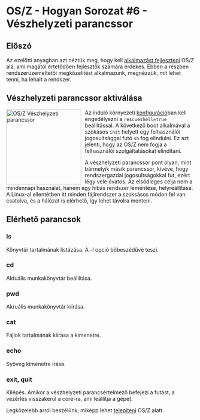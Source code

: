 OS/Z - Hogyan Sorozat #6 - Vészhelyzeti parancssor
==================================================

Előszó
------

Az ezelőtti anyagban azt néztük meg, hogy kell [alkalmazást fejleszteni](https://gitlab.com/bztsrc/osz/blob/master/docs/howto5-app.md)
OS/Z alá, ami magától értetődően fejlesztők számára érdekes. Ebben a részben rendszerüzemeltetői megközelítést alkalmazunk,
megnézzük, mit lehet tenni, ha lehalt a rendszer.

Vészhelyzeti parancssor aktiválása
----------------------------------

<img align="left" style="margin-right:10px;" width="200" src="https://gitlab.com/bztsrc/osz/raw/master/docs/oszrsh.png" alt="OS/Z Vészhelyzeti parancssor">

Az induló környezeti [konfiguráció](https://gitlab.com/bztsrc/osz/blob/master/etc/config)ban kell engedélyezni a `rescueshell=true`
beállítással. A következő boot alkalmával a szokásos `init` helyett egy felhasználói jogosultsággal futó `sh` fog elindulni. Ez
azt jelenti, hogy az OS/Z nem fogja a felhasználói szolgáltatásokat elindítani.

A vészhelyzeti parancssor pont olyan, mint bármelyik másik parancssor, kivéve, hogy rendszergazdai jogosultságokkal fut,
ezért légy vele óvatos. Az elsődleges célja nem a mindennapi használat, hanem egy hibás rendszer lementése, helyreállítása.
A Linux-al ellentétben itt minden fájlrendszer a szoksásos módon fel van csatolva, és a hálózat is elérhető, így lehet
távolra menteni.

Elérhető parancsok
------------------

### ls
Könyvtár tartalmának listázása. A -l opció bőbeszédűvé teszi.

### cd
Aktuális munkakönyvtár beállítása.

### pwd
Akruális munkakönyvtár kiírása.

### cat
Fájlok tartalmának kiírása a kimenetre.

### echo
Syöveg kimenetre írása.

### exit, quit
Kilépés. Amikor a vészhelyzeti parancsértelmező befejezi a futást, a vezérlés visszakerül a core-ra, ami leállítja a gépet.

Legközelebb arról beszélünk, miképp lehet [telepíteni](https://gitlab.com/bztsrc/osz/blob/master/docs/howto7-install.md) OS/Z alatt.
